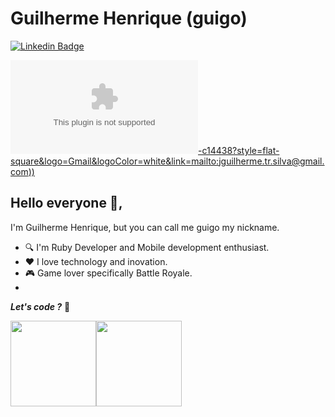 # Guilherme Henrique (guigo)
[![Linkedin Badge](https://img.shields.io/badge/-guigo-blue?style=flat-square&logo=Linkedin&logoColor=white&link=https://www.linkedin.com/in/guilherme-henrique-14408957/)](https://www.linkedin.com/in/guilherme-henrique-14408957/) 

[![Gmail Badge](https://img.shields.io/badge/-guilherme.tr.silva@gmail.com)-c14438?style=flat-square&logo=Gmail&logoColor=white&link=mailto:jguilherme.tr.silva@gmail.com))](mailto:guilherme.tr.silva@gmail.com)

## Hello everyone 👋, 

I'm Guilherme Henrique, but you can call me guigo my nickname.

- :mag:  I'm Ruby Developer and Mobile development enthusiast. 
- :heart:  I love technology and inovation. 
- :video_game:  Game lover specifically Battle Royale. 
- 


_**Let's code ?**_ :rocket:



<img align="" height="137px" src="https://github-readme-stats.vercel.app/api?username=guigo&hide_title=true&hide_border=true&show_icons=true&include_all_commits=true&line_height=21&bg_color=0,EC6C6C,FFD479,FFFC79,73FA79&theme=graywhite" /><!-- wi*quL3fcV --><img align="" height="137px" src="https://github-readme-stats.vercel.app/api/top-langs/?username=guigo&hide_title=true&hide_border=true&layout=compact&bg_color=0,73FA79,73FDFF,D783FF&theme=graywhite" />

